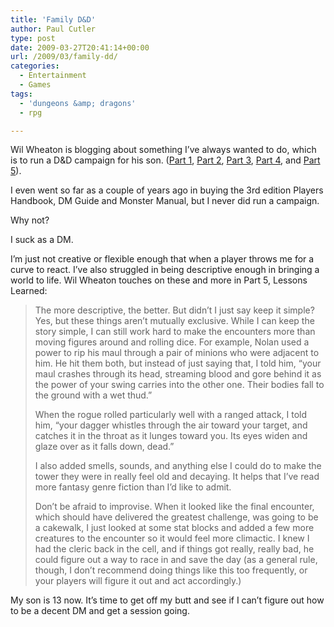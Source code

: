 ```yaml
---
title: 'Family D&D'
author: Paul Cutler
type: post
date: 2009-03-27T20:41:14+00:00
url: /2009/03/family-dd/
categories:
  - Entertainment
  - Games
tags:
  - 'dungeons &amp; dragons'
  - rpg

---
```

Wil Wheaton is blogging about something I&#8217;ve always wanted to do, which is to run a D&D campaign for his son. ([Part 1][1], [Part 2][2], [Part 3][3], [Part 4][4], and [Part 5][5]).

I even went so far as a couple of years ago in buying the 3rd edition Players Handbook, DM Guide and Monster Manual, but I never did run a campaign.

Why not?

I suck as a DM.

I&#8217;m just not creative or flexible enough that when a player throws me for a curve to react. I&#8217;ve also struggled in being descriptive enough in bringing a world to life. Wil Wheaton touches on these and more in Part 5, Lessons Learned:

> The more descriptive, the better. But didn&#8217;t I just say keep it simple? Yes, but these things aren&#8217;t mutually exclusive. While I can keep the story simple, I can still work hard to make the encounters more than moving figures around and rolling dice. For example, Nolan used a power to rip his maul through a pair of minions who were adjacent to him. He hit them both, but instead of just saying that, I told him, &#8220;your maul crashes through its head, streaming blood and gore behind it as the power of your swing carries into the other one. Their bodies fall to the ground with a wet thud.&#8221;
> 
> When the rogue rolled particularly well with a ranged attack, I told him, &#8220;your dagger whistles through the air toward your target, and catches it in the throat as it lunges toward you. Its eyes widen and glaze over as it falls down, dead.&#8221;
> 
> I also added smells, sounds, and anything else I could do to make the tower they were in really feel old and decaying. It helps that I&#8217;ve read more fantasy genre fiction than I&#8217;d like to admit.
> 
> Don&#8217;t be afraid to improvise. When it looked like the final encounter, which should have delivered the greatest challenge, was going to be a cakewalk, I just looked at some stat blocks and added a few more creatures to the encounter so it would feel more climactic. I knew I had the cleric back in the cell, and if things got really, really bad, he could figure out a way to race in and save the day (as a general rule, though, I don&#8217;t recommend doing things like this too frequently, or your players will figure it out and act accordingly.) 

My son is 13 now. It&#8217;s time to get off my butt and see if I can&#8217;t figure out how to be a decent DM and get a session going.

 [1]: http://wilwheaton.typepad.com/wwdnbackup/2009/03/and-so-it-begins.html
 [2]: http://wilwheaton.typepad.com/wwdnbackup/2009/03/and-so-the-campaign-begins-part-ii.html
 [3]: http://wilwheaton.typepad.com/wwdnbackup/2009/03/and-so-the-campaign-begins-part-iii.html
 [4]: http://wilwheaton.typepad.com/wwdnbackup/2009/03/and-so-the-campaign-begins-part-iv.html
 [5]: http://wilwheaton.typepad.com/wwdnbackup/2009/03/behind-the-screen.html